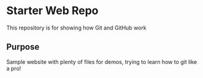 # Starter Web Repo

This repository is for showing how Git and GitHub work

## Purpose

Sample website with plenty of files for demos, trying to learn how to git like a pro!
